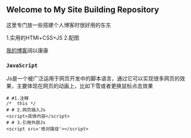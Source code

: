 ﻿## Welcome to My  Site Building Repository 

这里专门放一些搭建个人博客时很好用的东东

1.实用的HTMl+CSS+JS
2.配图

[我的博客](https://www.lianyiming.com)阔以康康

### `JavaScript`

Js是一个被广泛运用于网页开发中的脚本语言，通过它可以实现很多网页的效果，主要体现在网页的动画上，比如下雪或者更换鼠标点击效果

```JS基本语法
# #1.注释
/*  this */
# # 2.网页插入Js
<script>具体内容</script>
# # 3.引用外部Js
<script src='绝对路径'></script>
```
